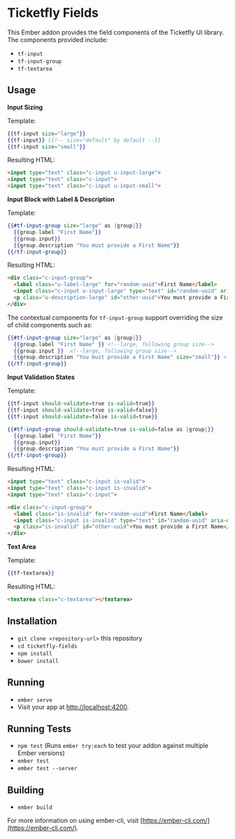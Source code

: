 # Ticketfly Fields

This Ember addon provides the field components of the Ticketfly UI library. The components provided include:

* `tf-input`
* `tf-input-group`
* `tf-textarea`

## Usage

**Input Sizing**

Template:
```hbs
{{tf-input size="large"}}
{{tf-input}} {{!-- size="default" by default --}}
{{tf-input size="small"}}
```

Resulting HTML:
```html
<input type="text" class="c-input u-input-large">
<input type="text" class="c-input">
<input type="text" class="c-input u-input-small">
```

**Input Block with Label & Description**

Template:

```hbs
{{#tf-input-group size="large" as |group|}}
  {{group.label "First Name"}}
  {{group.input}}
  {{group.description "You must provide a First Name"}}
{{/tf-input-group}}
```

Resulting HTML:

```html
<div class="c-input-group">
  <label class="u-label-large" for="random-uuid">First Name</label>
  <input class="c-input u-input-large" type="text" id="random-uuid" aria-describedby="other-uuid">
  <p class="u-description-large" id="other-uuid">You must provide a First Name</p>
</div>
```

The contextual components for `tf-input-group` support overriding the size of child components such as:

```hbs
{{#tf-input-group size="large" as |group|}}
  {{group.label "First Name" }} <!--large, following group size-->
  {{group.input }}  <!--large, following group size-->
  {{group.description "You must provide a First Name" size="small"}} <!--small, overriding group size-->
{{/tf-input-group}}
```

**Input Validation States**

Template:

```hbs
{{tf-input should-validate=true is-valid=true}}
{{tf-input should-validate=true is-valid=false}}
{{tf-input should-validate=false is-valid=true}}

{{#tf-input-group should-validate=true is-valid=false as |group|}}
  {{group.label "First Name"}}
  {{group.input}}
  {{group.description "You must provide a First Name"}}
{{/tf-input-group}}
```

Resulting HTML:

```html
<input type="text" class="c-input is-valid">
<input type="text" class="c-input is-invalid">
<input type="text" class="c-input">

<div class="c-input-group">
  <label class="is-invalid" for="random-uuid">First Name</label>
  <input class="c-input is-invalid" type="text" id="random-uuid" aria-describedby="other-uuid">
  <p class="is-invalid" id="other-uuid">You must provide a First Name</p>
</div>
```

**Text Area**

Template:

```hbs
{{tf-textarea}}
```

Resulting HTML:

```html
<textarea class="c-textarea"></textarea>
```

## Installation

* `git clone <repository-url>` this repository
* `cd ticketfly-fields`
* `npm install`
* `bower install`

## Running

* `ember serve`
* Visit your app at [http://localhost:4200](http://localhost:4200).

## Running Tests

* `npm test` (Runs `ember try:each` to test your addon against multiple Ember versions)
* `ember test`
* `ember test --server`

## Building

* `ember build`

For more information on using ember-cli, visit [https://ember-cli.com/](https://ember-cli.com/).
